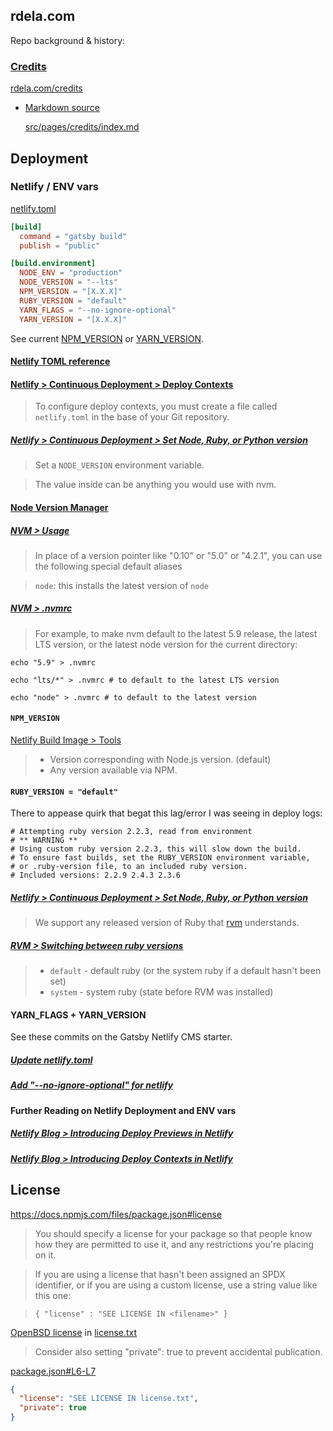 ## rdela.com

Repo background & history:

### [Credits](https://rdela.com/credits/)

[rdela.com/credits](https://rdela.com/credits/)

- [Markdown source](src/pages/credits/index.md)

  [src/pages/credits/index.md](src/pages/credits/index.md)

## Deployment

### Netlify / ENV vars

[netlify.toml](netlify.toml)

```toml
[build]
  command = "gatsby build"
  publish = "public"

[build.environment]
  NODE_ENV = "production"
  NODE_VERSION = "--lts"
  NPM_VERSION = "[X.X.X]"
  RUBY_VERSION = "default"
  YARN_FLAGS = "--no-ignore-optional"
  YARN_VERSION = "[X.X.X]"
```

See current [NPM_VERSION](https://github.com/rdela/rdela.com/blob/master/netlify.toml#L8) or [YARN_VERSION](https://github.com/rdela/rdela.com/blob/master/netlify.toml#L11).

#### [Netlify TOML reference](https://www.netlify.com/docs/netlify-toml-reference/)

#### [Netlify > Continuous Deployment > Deploy Contexts](https://www.netlify.com/docs/continuous-deployment/#deploy-contexts)

> To configure deploy contexts, you must create a file called `netlify.toml`
> in the base of your Git repository.

##### [Netlify > Continuous Deployment > Set Node, Ruby, or Python version](https://www.netlify.com/docs/continuous-deployment/#set-node-ruby-or-python-version)

> Set a `NODE_VERSION` environment variable.

> The value inside can be anything you would use with nvm.

#### [Node Version Manager](https://github.com/creationix/nvm/)

##### [NVM > Usage](https://github.com/creationix/nvm/blob/master/README.md#usage)

> In place of a version pointer like "0.10" or "5.0" or "4.2.1",
> you can use the following special default aliases

> `node`: this installs the latest version of `node`

##### [NVM > .nvmrc](https://github.com/creationix/nvm/blob/master/README.md#nvmrc)

> For example, to make nvm default to the latest 5.9 release, the latest LTS version, or the latest node version for the current directory:

```shell
echo "5.9" > .nvmrc

echo "lts/*" > .nvmrc # to default to the latest LTS version

echo "node" > .nvmrc # to default to the latest version
```

#### `NPM_VERSION`

[Netlify Build Image > Tools](https://github.com/netlify/build-image/blob/master/README.md#tools)

> - Version corresponding with Node.js version. (default)
> - Any version available via NPM.

#### `RUBY_VERSION = "default"`

There to appease quirk that begat this lag/error I was seeing in deploy logs:

```shell
# Attempting ruby version 2.2.3, read from environment
# ** WARNING **
# Using custom ruby version 2.2.3, this will slow down the build.
# To ensure fast builds, set the RUBY_VERSION environment variable,
# or .ruby-version file, to an included ruby version.
# Included versions: 2.2.9 2.4.3 2.3.6
```

##### [Netlify > Continuous Deployment > Set Node, Ruby, or Python version](https://www.netlify.com/docs/continuous-deployment/#set-node-ruby-or-python-version)

> We support any released version of Ruby that [rvm](https://github.com/rvm/rvm) understands.

##### [RVM > Switching between ruby versions](https://github.com/rvm/rvm/blob/master/README.md#switching-between-ruby-versions)

> - `default`    - default ruby (or the system ruby if a default hasn't been set)
> - `system`     - system ruby (state before RVM was installed)

#### YARN_FLAGS + YARN_VERSION

See these commits on the Gatsby Netlify CMS starter.

##### [Update netlify.toml](https://github.com/AustinGreen/gatsby-starter-netlify-cms/commit/5c349ced8c4c915c15d322f6fd9ff0e188fd78dd)

##### [Add "--no-ignore-optional" for netlify](https://github.com/AustinGreen/gatsby-starter-netlify-cms/commit/b6cdfce0277cf2d2023cd7427ee32390ce8e419b)

#### Further Reading on Netlify Deployment and ENV vars

##### [Netlify Blog > Introducing Deploy Previews in Netlify](https://www.netlify.com/blog/2016/07/20/introducing-deploy-previews-in-netlify/)

##### [Netlify Blog > Introducing Deploy Contexts in Netlify](https://www.netlify.com/blog/2016/08/30/introducing-deploy-contexts-in-netlify/)

## License

<https://docs.npmjs.com/files/package.json#license>

> You should specify a license for your package so that people know how they are permitted to use it, and any restrictions you're placing on it.

> If you are using a license that hasn't been assigned an SPDX identifier, or if you are using a custom license, use a string value like this one:

> `{ "license" : "SEE LICENSE IN <filename>" }`

[OpenBSD license](https://en.wikipedia.org/wiki/ISC_license#OpenBSD_license)
in [license.txt](license.txt)

> Consider also setting "private": true to prevent accidental publication.

[package.json#L6-L7](package.json#L6-L7)

```json
{
  "license": "SEE LICENSE IN license.txt",
  "private": true
}
```
